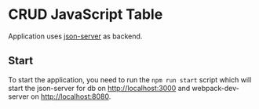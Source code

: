 # CRUD JavaScript Table

Application uses [json-server](https://github.com/typicode/json-server) as backend.

## Start

To start the application, you need to run the ```npm run start``` script which will start the json-server for db on [http://localhost:3000](http://localhost:3000) and webpack-dev-server on [http://localhost:8080](http://localhost:8080).
